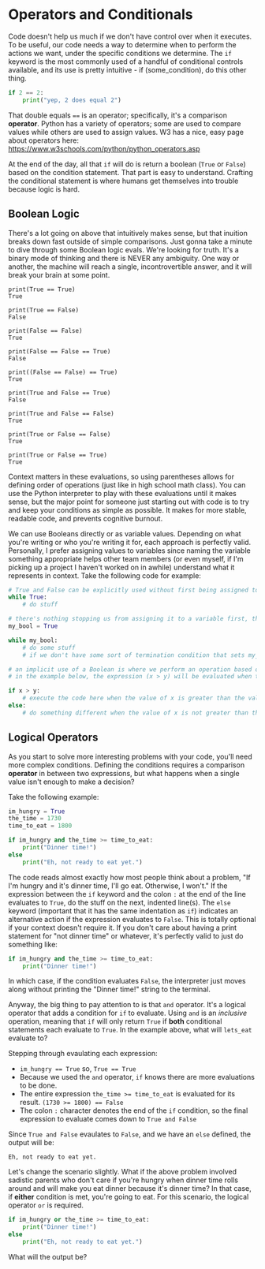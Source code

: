 # Operators and Conditionals

Code doesn't help us much if we don't have control over when it executes. To be useful, our code needs a way to determine when to perform the actions we want, under the specific conditions we determine. The `if` keyword is the most commonly used of a handful of conditional controls available, and its use is pretty intuitive - if (some_condition), do this other thing.

```python
if 2 == 2:
    print("yep, 2 does equal 2")
```

That double equals `==` is an operator; specifically, it's a comparison **operator**. Python has a variety of operators; some are used to compare values while others are used to assign values. W3 has a nice, easy page about operators here: https://www.w3schools.com/python/python_operators.asp

At the end of the day, all that `if` will do is return a boolean (`True` or `False`) based on the condition statement. That part is easy to understand. Crafting the conditional statement is where humans get themselves into trouble because logic is hard.

## Boolean Logic

There's a lot going on above that intuitively makes sense, but that inuition breaks down fast outside of simple comparisons. Just gonna take a minute to dive through some Boolean logic evals. We're looking for truth. It's a binary mode of thinking and there is NEVER any ambiguity. One way or another, the machine will reach a single, incontrovertible answer, and it will break your brain at some point.

```
print(True == True)
True

print(True == False)
False

print(False == False)
True

print(False == False == True)
False

print((False == False) == True)
True

print(True and False == True)
False

print(True and False == False)
True

print(True or False == False)
True

print(True or False == True)
True
```

Context matters in these evaluations, so using parentheses allows for defining order of operations (just like in high school math class). You can use the Python interpreter to play with these evaluations until it makes sense, but the major point for someone just starting out with code is to try and keep your conditions as simple as possible. It makes for more stable, readable code, and prevents cognitive burnout.

We can use Booleans directly or as variable values. Depending on what you're writing or who you're writing it for, each approach is perfectly valid. Personally, I prefer assigning values to variables since naming the variable something appropriate helps other team members (or even myself, if I'm picking up a project I haven't worked on in awhile) understand what it represents in context. Take the following code for example:

```python
# True and False can be explicitly used without first being assigned to a variable
while True:
    # do stuff

# there's nothing stopping us from assigning it to a variable first, though
my_bool = True

while my_bool:
    # do some stuff
    # if we don't have some sort of termination condition that sets my_bool = False , this while loop will go on forever

# an implicit use of a Boolean is where we perform an operation based on whether or not a condition evaluates to true or false.
# in the example below, the expression (x > y) will be evaluated when the code executes and result in either True or False.

if x > y:
    # execute the code here when the value of x is greater than the value of y
else:
    # do something different when the value of x is not greater than the value of y
```

## Logical Operators

As you start to solve more interesting problems with your code, you'll need more complex conditions. Defining the conditions requires a comparison **operator** in between two expressions, but what happens when a single value isn't enough to make a decision?

Take the following example:

```python
im_hungry = True
the_time = 1730
time_to_eat = 1800

if im_hungry and the_time >= time_to_eat:
    print("Dinner time!")
else
    print("Eh, not ready to eat yet.")
```

The code reads almost exactly how most people think about a problem, "If I'm hungry and it's dinner time, I'll go eat. Otherwise, I won't." If the expression between the `if` keyword and the colon `:` at the end of the line evaluates to `True`, do the stuff on the next, indented line(s). The `else` keyword (important that it has the same indentation as `if`) indicates an alternative action if the expression evaluates to `False`. This is totally optional if your context doesn't require it. If you don't care about having a print statement for "not dinner time" or whatever, it's perfectly valid to just do something like:

```python
if im_hungry and the_time >= time_to_eat:
    print("Dinner time!")
```

In which case, if the condition evaluates `False`, the interpreter just moves along without printing the "Dinner time!" string to the terminal.

Anyway, the big thing to pay attention to is that `and` operator. It's a logical operator that adds a condition for `if` to evaluate. Using `and` is an _inclusive_ operation, meaning that `if` will only return `True` if **both** conditional statements each evaluate to `True`. In the example above, what will `lets_eat` evaluate to?

Stepping through evaulating each expression:

- `im_hungry == True` so, `True == True`
- Because we used the `and` operator, `if` knows there are more evaluations to be done.
- The entire expression `the_time >= time_to_eat` is evaluated for its result. `(1730 >= 1800) == False`
- The colon `:` character denotes the end of the `if` condition, so the final expression to evaluate comes down to `True and False`

Since `True and False` evaulates to `False`, and we have an `else` defined, the output will be:

```
Eh, not ready to eat yet.
```

Let's change the scenario slightly. What if the above problem involved sadistic parents who don't care if you're hungry when dinner time rolls around and will make you eat dinner because it's dinner time? In that case, if **either** condition is met, you're going to eat. For this scenario, the logical operator `or` is required.

```python
if im_hungry or the_time >= time_to_eat:
    print("Dinner time!")
else
    print("Eh, not ready to eat yet.")
```

What will the output be?
